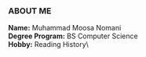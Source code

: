 ### ABOUT ME

**Name:** Muhammad Moosa Nomani\
**Degree Program:** BS Computer Science\
**Hobby:** Reading History\

